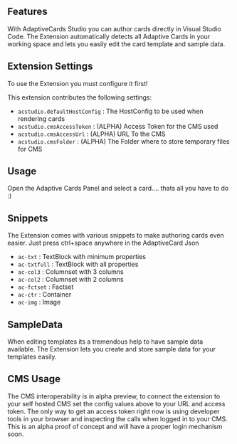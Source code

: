 ## Features
With AdaptiveCards Studio you can author cards directly in Visual Studio Code. 
The Extension automatically detects all Adaptive Cards in your working space and lets you easily
edit the card template and sample data. 

## Extension Settings

To use the Extension you must configure it first!

This extension contributes the following settings:

* `acstudio.defaultHostConfig`    : The HostConfig to be used when rendering cards
* `acstudio.cmsAccessToken`            : (ALPHA) Access Token for the CMS used
* `acstudio.cmsAccessUrl`              : (ALPHA) URL To the CMS
* `acstudio.cmsFolder`                 : (ALPHA) The Folder where to store temporary files for CMS


## Usage
Open the Adaptive Cards Panel and select a card.... thats all you have to do :)

## Snippets
The Extension comes with various snippets to make authoring cards even easier.
Just press ctrl+space anywhere in the AdaptiveCard Json

* `ac-txt`         : TextBlock with minimum properties
* `ac-txtfull`     : TextBlock with all properties
* `ac-col3`        : Columnset with 3 columns
* `ac-col2`        : Columnset with 2 columns
* `ac-fctset`      : Factset
* `ac-ctr`         : Container
* `ac-img`         : Image

## SampleData
When editing templates its a tremendous help to have sample data available. The Extension lets you
create and store sample data for your templates easily. 


## CMS Usage
The CMS interoperability is in alpha preview, to connect the extension to your self hosted CMS set
the config values above to your URL and access token. The only way to get an access token right now
is using developer tools in your browser and inspecting the calls when logged in to your CMS. 
This is an alpha proof of concept and will have a proper login mechanism soon.  